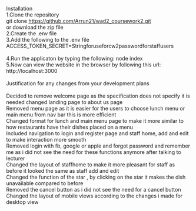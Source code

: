 Installation
<br>
1.Clone the repository
<br>
git clone https://github.com/Arrun21/wad2_coursework2.git    
or download the zip file
<br>
2.Create the .env file 
<br>
3.Add the following to the .env file <br>
ACCESS_TOKEN_SECRET=Stringforuseforcw2passwordforstaffusers   
<br>
4.Run the applicaton by typing the following:
node index
<br>
5.Now can view the website in the browser by following this url:<br>
http://localhost:3000
<br>
<br>
Justification for any changes from your development plans
<br>
<br>
Decided to remove welcome page as the specification does not specify it is needed changed landing page to about us page<br>
Removed menu page as it is easier for the users to choose lunch menu or main menu from nav bar this is more efficient<br>
Changed format for lunch and main menu page to make it more similar to how restaurants have their dishes placed on a menu<br>
Included navigation to login and register page and staff home, add and edit to make interaction more smooth<br>
Removed login with fb, google or apple and forgot password and remember me as i did not see the need for these functions anymore after talking to lecturer<br>
Changed the layout of staffhome to make it more pleasant for staff as before it looked the same as staff add and edit<br>
Changed the function of the star , by clicking on the star it makes the dish unavailable compared to before<br>
Removed the cancel button as i did not see the need for a cancel button<br>
Changed the layout of mobile views according to the changes i made for desktop view

